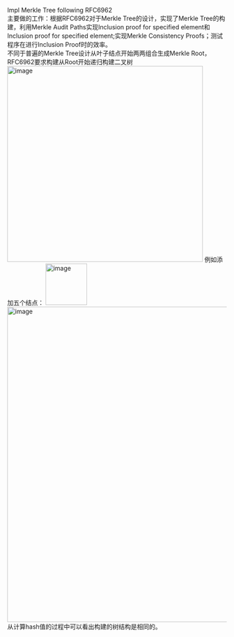Impl Merkle Tree following RFC6962  
主要做的工作：根据RFC6962对于Merkle Tree的设计，实现了Merkle Tree的构建，利用Merkle Audit Paths实现Inclusion proof for specified element和Inclusion proof for specified element;实现Merkle Consistency Proofs；测试程序在进行Inclusion Proof时的效率。   
不同于普遍的Merkle Tree设计从叶子结点开始两两组合生成Merkle Root，RFC6962要求构建从Root开始递归构建二叉树  
<img width="449" alt="image" src="https://github.com/Dianyudengdeng/homework-group-113/assets/93588357/450525be-db20-43b5-af64-21e92c02819a">
例如添加五个结点：
<img width="95" alt="image" src="https://github.com/Dianyudengdeng/homework-group-113/assets/93588357/8641d4d4-c5c5-419d-9dfd-5ff1b99fbc16">  
<img width="723" alt="image" src="https://github.com/Dianyudengdeng/homework-group-113/assets/93588357/13ba8d8a-2fc0-4a86-b45a-ddb7e7ee8763">  
从计算hash值的过程中可以看出构建的树结构是相同的。
